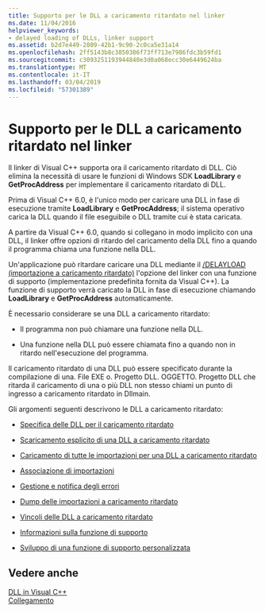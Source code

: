 ```yaml
---
title: Supporto per le DLL a caricamento ritardato nel linker
ms.date: 11/04/2016
helpviewer_keywords:
- delayed loading of DLLs, linker support
ms.assetid: b2d7e449-2809-42b1-9c90-2c0ca5e31a14
ms.openlocfilehash: 2ff5143b8c3850386f73ff713e7986fdc3b59fd1
ms.sourcegitcommit: c3093251193944840e3d0a068ecc30e6449624ba
ms.translationtype: MT
ms.contentlocale: it-IT
ms.lasthandoff: 03/04/2019
ms.locfileid: "57301389"
---
```

# <a name="linker-support-for-delay-loaded-dlls"></a>Supporto per le DLL a caricamento ritardato nel linker

Il linker di Visual C++ supporta ora il caricamento ritardato di DLL. Ciò elimina la necessità di usare le funzioni di Windows SDK **LoadLibrary** e **GetProcAddress** per implementare il caricamento ritardato di DLL.

Prima di Visual C++ 6.0, è l'unico modo per caricare una DLL in fase di esecuzione tramite **LoadLibrary** e **GetProcAddress**; il sistema operativo carica la DLL quando il file eseguibile o DLL tramite cui è stata caricata.

A partire da Visual C++ 6.0, quando si collegano in modo implicito con una DLL, il linker offre opzioni di ritardo del caricamento della DLL fino a quando il programma chiama una funzione nella DLL.

Un'applicazione può ritardare caricare una DLL mediante il [/DELAYLOAD (importazione a caricamento ritardato)](../../build/reference/delayload-delay-load-import.md) l'opzione del linker con una funzione di supporto (implementazione predefinita fornita da Visual C++). La funzione di supporto verrà caricato la DLL in fase di esecuzione chiamando **LoadLibrary** e **GetProcAddress** automaticamente.

È necessario considerare se una DLL a caricamento ritardato:

- Il programma non può chiamare una funzione nella DLL.

- Una funzione nella DLL può essere chiamata fino a quando non in ritardo nell'esecuzione del programma.

Il caricamento ritardato di una DLL può essere specificato durante la compilazione di una. File EXE o. Progetto DLL. OGGETTO. Progetto DLL che ritarda il caricamento di una o più DLL non stesso chiami un punto di ingresso a caricamento ritardato in Dllmain.

Gli argomenti seguenti descrivono le DLL a caricamento ritardato:

- [Specifica delle DLL per il caricamento ritardato](../../build/reference/specifying-dlls-to-delay-load.md)

- [Scaricamento esplicito di una DLL a caricamento ritardato](../../build/reference/explicitly-unloading-a-delay-loaded-dll.md)

- [Caricamento di tutte le importazioni per una DLL a caricamento ritardato](../../build/reference/loading-all-imports-for-a-delay-loaded-dll.md)

- [Associazione di importazioni](../../build/reference/binding-imports.md)

- [Gestione e notifica degli errori](../../build/reference/error-handling-and-notification.md)

- [Dump delle importazioni a caricamento ritardato](../../build/reference/dumping-delay-loaded-imports.md)

- [Vincoli delle DLL a caricamento ritardato](../../build/reference/constraints-of-delay-loading-dlls.md)

- [Informazioni sulla funzione di supporto](understanding-the-helper-function.md)

- [Sviluppo di una funzione di supporto personalizzata](../../build/reference/developing-your-own-helper-function.md)

## <a name="see-also"></a>Vedere anche

[DLL in Visual C++](../../build/dlls-in-visual-cpp.md)<br/>
[Collegamento](../../build/reference/linking.md)
